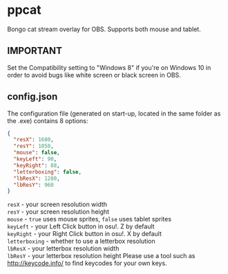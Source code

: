 # ppcat
Bongo cat stream overlay for OBS.
Supports both mouse and tablet.

## IMPORTANT
Set the Compatibility setting to "Windows 8" if you're on Windows 10 in order to avoid bugs like white screen or black screen in OBS.

## config.json
The configuration file (generated on start-up, located in the same folder as the .exe) contains 8 options:
```json
{
  "resX": 1680,
  "resY": 1050,
  "mouse": false,
  "keyLeft": 90,
  "keyRight": 88,
  "letterboxing": false,
  "lbResX": 1280,
  "lbResY": 960
}
```
`resX` - your screen resolution width  
`resY` - your screen resolution height  
`mouse` - `true` uses mouse sprites, `false` uses tablet sprites  
`keyLeft` - your Left Click button in osu!. Z by default  
`keyRight` - your Right Click button in osu!. X by default  
`letterboxing` - whether to use a letterbox resolution  
`lbResX` - your letterbox resolution width  
`lbResY` - your letterbox resolution height
Please use a tool such as http://keycode.info/ to find keycodes for your own keys.
